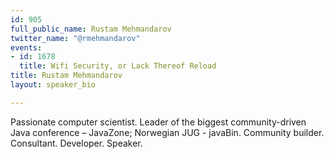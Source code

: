 ```yaml
---
id: 905
full_public_name: Rustam Mehmandarov
twitter_name: "@rmehmandarov"
events:
- id: 1678
  title: Wifi Security, or Lack Thereof Reload
title: Rustam Mehmandarov
layout: speaker_bio

---
```

Passionate computer scientist. Leader of the biggest community-driven Java conference – JavaZone; Norwegian JUG - javaBin. Community builder. Consultant. Developer. Speaker.